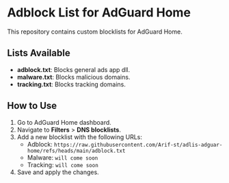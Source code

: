 # Adblock List for AdGuard Home

This repository contains custom blocklists for AdGuard Home.

## Lists Available
- **adblock.txt**: Blocks general ads app dll.
- **malware.txt**: Blocks malicious domains.
- **tracking.txt**: Blocks tracking domains.

## How to Use
1. Go to AdGuard Home dashboard.
2. Navigate to **Filters** > **DNS blocklists**.
3. Add a new blocklist with the following URLs:
   - Adblock: `https://raw.githubusercontent.com/Arif-st/adlis-adguar-home/refs/heads/main/adblock.txt`
   - Malware: `will come soon`
   - Tracking: `will come soon`
4. Save and apply the changes.

